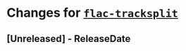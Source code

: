 # Changes for [`flac-tracksplit`](https://crates.io/crates/flac-tracksplit)

<!-- next-header -->

## [Unreleased] - ReleaseDate
